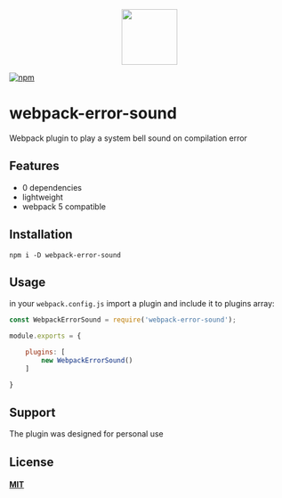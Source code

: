 <div align="center">
  <a href="https://github.com/webpack/webpack">
    <img width="100" height="100" src="https://webpack.js.org/assets/icon-square-big.svg">
  </a>
</div>

[![npm][npm]][npm-url]

# webpack-error-sound
 Webpack plugin to play a system bell sound on compilation error

## Features
- 0 dependencies
- lightweight
- webpack 5 compatible

## Installation
```    
npm i -D webpack-error-sound
```

## Usage
in your `webpack.config.js` import a plugin and include it to plugins array:
```javascript
const WebpackErrorSound = require('webpack-error-sound');

module.exports = {

    plugins: [
        new WebpackErrorSound()
    ]

}
```

## Support
The plugin was designed for personal use

## License
#### [MIT](./LICENSE)


[npm]: https://img.shields.io/npm/v/webpack-error-sound.svg
[npm-url]: https://npmjs.com/package/webpack-error-sound